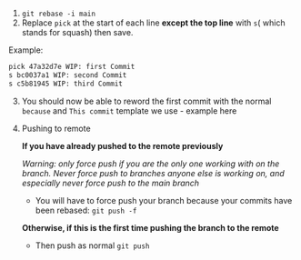 1. `git rebase -i main`
2. Replace `pick` at the start of each line **except the top line** with `s`( which stands for squash) then save.

Example:
```bash
pick 47a32d7e WIP: first Commit
s bc0037a1 WIP: second Commit
s c5b81945 WIP: third Commit
```

3. You should now be able to reword the first commit with the normal `because` and `This commit` template we use - example here

4. Pushing to remote

    **If you have already pushed to the remote previously**

    *Warning: only force push if you are the only one working with on the branch. Never force push to branches anyone else is working on, and especially never force push to the main branch*

    * You will have to force push your branch because your commits have been rebased: `git push -f` 
  
    **Otherwise, if this is the first time pushing the branch to the remote**

    * Then push as normal `git push`